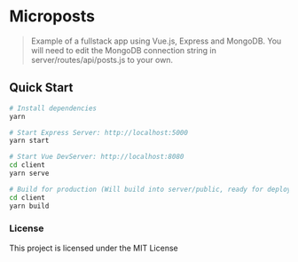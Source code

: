 # Microposts

> Example of a fullstack app using Vue.js, Express and MongoDB. You will need to edit the MongoDB connection string in server/routes/api/posts.js to your own.

## Quick Start

```bash
# Install dependencies
yarn

# Start Express Server: http://localhost:5000
yarn start

# Start Vue DevServer: http://localhost:8080
cd client
yarn serve

# Build for production (Will build into server/public, ready for deployment)
cd client
yarn build
```

### License

This project is licensed under the MIT License
